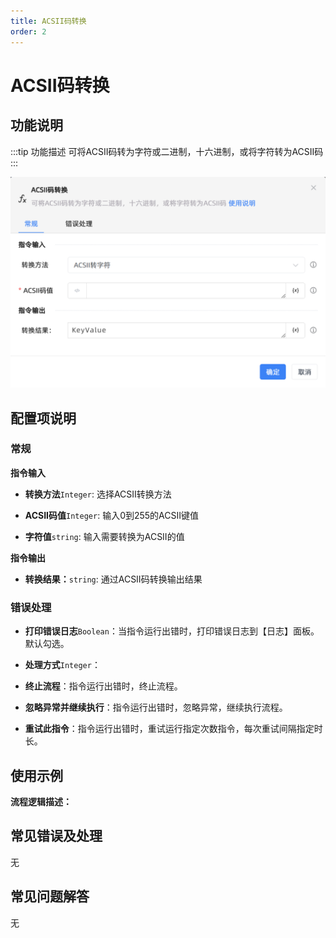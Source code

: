 ```yaml
---
title: ACSII码转换
order: 2
---
```


# ACSII码转换

## 功能说明

:::tip 功能描述
可将ACSII码转为字符或二进制，十六进制，或将字符转为ACSII码
:::

![ACSII码转换](../../../assets/ACSII码转换_command.png)

## 配置项说明

### 常规

**指令输入**

- **转换方法**`Integer`: 选择ACSII转换方法

- **ACSII码值**`Integer`: 输入0到255的ACSII键值

- **字符值**`string`: 输入需要转换为ACSII的值


**指令输出**

- **转换结果：**`string`: 通过ACSII码转换输出结果

### 错误处理

- **打印错误日志**`Boolean`：当指令运行出错时，打印错误日志到【日志】面板。默认勾选。

- **处理方式**`Integer`：

 - **终止流程**：指令运行出错时，终止流程。

 - **忽略异常并继续执行**：指令运行出错时，忽略异常，继续执行流程。

 - **重试此指令**：指令运行出错时，重试运行指定次数指令，每次重试间隔指定时长。

## 使用示例

**流程逻辑描述：** 

## 常见错误及处理

无

## 常见问题解答

无

